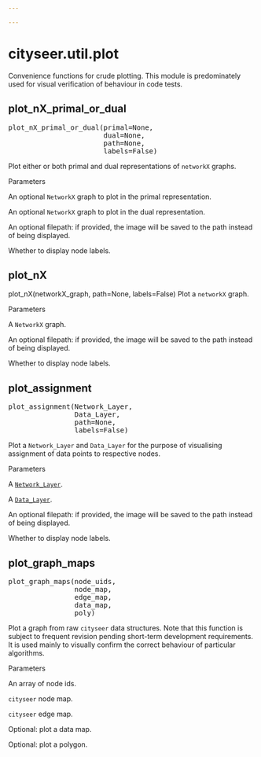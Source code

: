 ```yaml
---

---
```


<RenderMath></RenderMath>

cityseer.util.plot
==================

Convenience functions for crude plotting. This module is predominately used for visual verification of behaviour in code tests.


plot\_nX\_primal\_or\_dual
--------------------------
<FuncSignature>
<pre>
plot_nX_primal_or_dual(primal=None,
                       dual=None,
                       path=None,
                       labels=False)
</pre>
</FuncSignature>

Plot either or both primal and dual representations of `networkX` graphs.

<FuncHeading>Parameters</FuncHeading>
<FuncElement name="primal" type="nx.Graph">

An optional `NetworkX` graph to plot in the primal representation.

</FuncElement>

<FuncElement name="dual" type="nx.Graph">

An optional `NetworkX` graph to plot in the dual representation.

</FuncElement>

<FuncElement name="path" type="str">

An optional filepath: if provided, the image will be saved to the path instead of being displayed.

</FuncElement>

<FuncElement name="labels" type="bool">

Whether to display node labels.

</FuncElement>

plot\_nX
--------
<FuncSignature>plot_nX(networkX_graph, path=None, labels=False)</FuncSignature>
Plot a `networkX` graph.

<FuncHeading>Parameters</FuncHeading>
<FuncElement name="networkX_graph" type="nx.Graph">

A `NetworkX` graph.

</FuncElement>

<FuncElement name="path" type="str">

An optional filepath: if provided, the image will be saved to the path instead of being displayed.

</FuncElement>

<FuncElement name="labels" type="bool">

Whether to display node labels.

</FuncElement>


plot\_assignment
----------------

<FuncSignature>
<pre>
plot_assignment(Network_Layer, 
                Data_Layer,
                path=None,
                labels=False)
</pre>
</FuncSignature>

Plot a `Network_Layer` and `Data_Layer` for the purpose of visualising assignment of data points to respective nodes.

<FuncHeading>Parameters</FuncHeading>
<FuncElement name="Network_Layer" type="networks.Network_Layer">

A [`Network_Layer`](/metrics/networks.html#network-layer).

</FuncElement>

<FuncElement name="Data_Layer" type="layers.Data_Layer">

A [`Data_Layer`](/metrics/layers.html#data-layer).

</FuncElement>

<FuncElement name="path" type="str">

An optional filepath: if provided, the image will be saved to the path instead of being displayed.

</FuncElement>

<FuncElement name="labels" type="bool">

Whether to display node labels.

</FuncElement>


plot\_graph\_maps <Chip text="unstable" :important="true"/>
-----------------
<FuncSignature>
<pre>
plot_graph_maps(node_uids,
                node_map,
                edge_map,
                data_map,
                poly)
</pre>
</FuncSignature>

Plot a graph from raw `cityseer` data structures. Note that this function is subject to frequent revision pending short-term development requirements. It is used mainly to visually confirm the correct behaviour of particular algorithms.

<FuncHeading>Parameters</FuncHeading>
<FuncElement name="node_uids" type="[list, tuple, np.ndarray]">

An array of node ids.

</FuncElement>

<FuncElement name="node_map" type="np.ndarray">

`cityseer` node map.

</FuncElement>

<FuncElement name="edge_map" type="np.ndarray">

`cityseer` edge map.

</FuncElement>

<FuncElement name="data_map" type="np.ndarray">

Optional: plot a data map.

</FuncElement>

<FuncElement name="poly" type="shapely.geometry.Polygon">

Optional: plot a polygon.

</FuncElement>